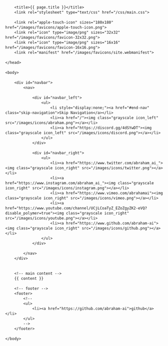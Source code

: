 <!DOCTYPE html>
<html>
	<head>

		<title>{{ page.title }}</title>
		<link rel="stylesheet" type="text/css" href="/css/main.css">
		
		<link rel="apple-touch-icon" sizes="180x180" href="/images/favicons/apple-touch-icon.png">
		<link rel="icon" type="image/png" sizes="32x32" href="/images/favicons/favicon-32x32.png">
		<link rel="icon" type="image/png" sizes="16x16" href="/images/favicons/favicon-16x16.png">
		<link rel="manifest" href="/images/favicons/site.webmanifest">

	</head>

	<body>		

		<div id="navbar">
			<nav>

				<div id="navbar_left">
					<ul>
						<li style="display:none;"><a href="#end-nav" class="skip-navigation">Skip Navigation</a></li>
						<li><a href="/"><img class="grayscale icon_left" src="/images/icons/abraham.png"></a></li>
						<li><a href="https://discord.gg/4dSYwDT"><img class="grayscale icon_left" src="/images/icons/discord.png"></a></li>
					</ul>
				</div>

				<div id="navbar_right">
					<ul>
						<li><a href="https://www.twitter.com/abraham_ai_"><img class="grayscale icon_right" src="/images/icons/twitter.png"></a></li>
						<li><a href="https://www.instagram.com/abraham_ai_"><img class="grayscale icon_right" src="/images/icons/instagram.png"></a></li>
						<li><a href="https://www.vimeo.com/abrahamai"><img class="grayscale icon_right" src="/images/icons/vimeo.png"></a></li>
						<li><a href="https://www.youtube.com/channel/UCjLCoaTyZ_EZoZgyZK2-eVQ?disable_polymer=true"><img class="grayscale icon_right" src="/images/icons/youtube.png"></a></li>
						<li><a href="https://www.github.com/abraham-ai"><img class="grayscale icon_right" src="/images/icons/github.png"></a></li>
					</ul>
				</div>

			</nav>
		</div>


		<!-- main content -->
		{{ content }}
		
		<!-- footer -->
		<footer>
			<!--
    		<ul>
        		<li><a href="https://github.com/abraham-ai">github</a></li>
			</ul>
			-->
		</footer>

	</body>

</html>